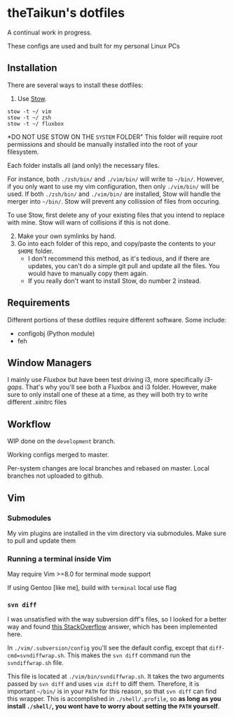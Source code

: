 # theTaikun's dotfiles
A continual work in progress.

These configs are used and built for my personal Linux PCs

## Installation
There are several ways to install these dotfiles:
1. Use [Stow](https://www.gnu.org/software/stow/).
```shell
stow -t ~/ vim
stow -t ~/ zsh
stow -t ~/ fluxbox
```
*DO NOT USE STOW ON THE  `SYSTEM` FOLDER"
This folder will require root permissions and should be manually installed into the root of your filesystem.

Each folder installs all (and only) the necessary files.

For instance, both `./zsh/bin/` and `./vim/bin/` will write to `~/bin/`.
However, if you only want to use my vim configuration, then only `./vim/bin/` will be used.
If both `./zsh/bin/` and `./vim/bin/` are installed, Stow will handle the merger into `~/bin/`.
Stow will prevent any collission of files from occuring.

To use Stow, first delete any of your existing files that you intend to replace with mine.
Stow will warn of collisions if this is not done.

2. Make your own symlinks by hand.
3. Go into each folder of this repo, and copy/paste the contents to your `$HOME` folder.
    * I don't recommend this method, as it's tedious, and if there are updates, you can't do a simple git pull and update all the files. You would have to manually copy them again.
    * If you really don't want to install Stow, do number 2 instead.

## Requirements
Different portions of these dotfiles require different software. Some include:
* configobj (Python module)
* feh

## Window Managers
I mainly use *Fluxbox* but have been test driving i3, more specifically *i3-gaps*.
That's why you'll see both a Fluxbox and i3 folder.
However, make sure to only install one of these at a time,
as they will both try to write different .xinitrc files

## Workflow

WIP done on the `development` branch.

Working configs merged to master.

Per-system changes are local branches and rebased on master.
Local branches not uploaded to github.

## Vim
### Submodules
My vim plugins are installed in the vim directory via submodules.
Make sure to pull and update them

### Running a terminal inside Vim
May require Vim >=8.0 for terminal mode support

If using Gentoo [like me], build with `terminal` local use flag

### `svn diff`
I was unsatisfied with the way subversion diff's files, so I looked for a better way and found [this StackOverflow](https://stackoverflow.com/a/29141854) answer, which has been implemented here.

In `./vim/.subversion/config` you'll see the default config, except that `diff-cmd=svndiffwrap.sh`. This makes the `svn diff` command run the `svndiffwrap.sh` file.

This file is located at `./vim/bin/svndiffwrap.sh`.
It takes the two arguments passed by `svn diff` and uses `vim diff` to diff them.
Therefore, it is important `~/bin/` is in your `PATH` for this reason, so that `svn diff` can find this wrapper.
This is accomplished in `./shell/.profile`, so **as long as you install `./shell/`, you wont have to worry about setting the `PATH` yourself**.
